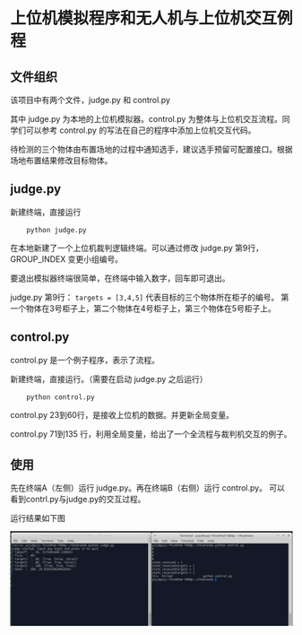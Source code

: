# 上位机模拟程序和无人机与上位机交互例程

## 文件组织

该项目中有两个文件，judge.py 和 control.py

其中 judge.py 为本地的上位机模拟器。control.py 为整体与上位机交互流程。同学们可以参考 control.py 的写法在自己的程序中添加上位机交互代码。

待检测的三个物体由布置场地的过程中通知选手，建议选手预留可配置接口。根据场地布置结果修改目标物体。

## judge.py

新建终端，直接运行 

```Shell
    python judge.py
```

在本地新建了一个上位机裁判逻辑终端。可以通过修改 judge.py 第9行， GROUP_INDEX 变更小组编号。

要退出模拟器终端很简单，在终端中输入数字，回车即可退出。

judge.py 第9行： ```targets = [3,4,5]``` 代表目标的三个物体所在柜子的编号。 第一个物体在3号柜子上，第二个物体在4号柜子上，第三个物体在5号柜子上。



## control.py

control.py 是一个例子程序，表示了流程。

新建终端，直接运行。（需要在启动 judge.py 之后运行）

```Shell
    python control.py
```

control.py 23到60行，是接收上位机的数据。并更新全局变量。

control.py 71到135 行，利用全局变量，给出了一个全流程与裁判机交互的例子。

## 使用

先在终端A（左侧）运行 judge.py。再在终端B（右侧）运行 control.py。 
可以看到contrl.py与judge.py的交互过程。

运行结果如下图

![result](img/result.png)
